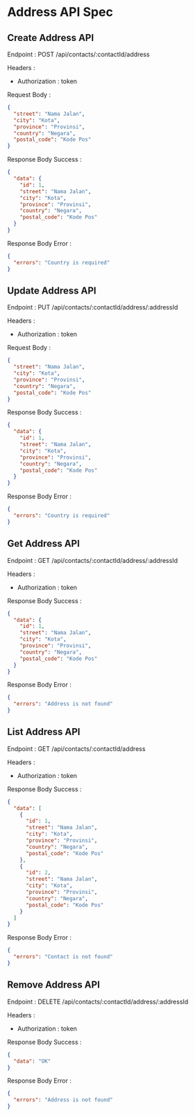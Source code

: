 # Address API Spec

## Create Address API

Endpoint : POST /api/contacts/:contactId/address

Headers :

- Authorization : token

Request Body :

```json
{
  "street": "Nama Jalan",
  "city": "Kota",
  "province": "Provinsi",
  "country": "Negara",
  "postal_code": "Kode Pos"
}
```

Response Body Success :

```json
{
  "data": {
    "id": 1,
    "street": "Nama Jalan",
    "city": "Kota",
    "province": "Provinsi",
    "country": "Negara",
    "postal_code": "Kode Pos"
  }
}
```

Response Body Error :

```json
{
  "errors": "Country is required"
}
```

## Update Address API

Endpoint : PUT /api/contacts/:contactId/address/:addressId

Headers :

- Authorization : token

Request Body :

```json
{
  "street": "Nama Jalan",
  "city": "Kota",
  "province": "Provinsi",
  "country": "Negara",
  "postal_code": "Kode Pos"
}
```

Response Body Success :

```json
{
  "data": {
    "id": 1,
    "street": "Nama Jalan",
    "city": "Kota",
    "province": "Provinsi",
    "country": "Negara",
    "postal_code": "Kode Pos"
  }
}
```

Response Body Error :

```json
{
  "errors": "Country is required"
}
```

## Get Address API

Endpoint : GET /api/contacts/:contactId/address/:addressId

Headers :

- Authorization : token

Response Body Success :

```json
{
  "data": {
    "id": 1,
    "street": "Nama Jalan",
    "city": "Kota",
    "province": "Provinsi",
    "country": "Negara",
    "postal_code": "Kode Pos"
  }
}
```

Response Body Error :

```json
{
  "errors": "Address is not found"
}
```

## List Address API

Endpoint : GET /api/contacts/:contactId/address

Headers :

- Authorization : token

Response Body Success :

```json
{
  "data": [
    {
      "id": 1,
      "street": "Nama Jalan",
      "city": "Kota",
      "province": "Provinsi",
      "country": "Negara",
      "postal_code": "Kode Pos"
    },
    {
      "id": 2,
      "street": "Nama Jalan",
      "city": "Kota",
      "province": "Provinsi",
      "country": "Negara",
      "postal_code": "Kode Pos"
    }
  ]
}
```

Response Body Error :

```json
{
  "errors": "Contact is not found"
}
```

## Remove Address API

Endpoint : DELETE /api/contacts/:contactId/address/:addressId

Headers :

- Authorization : token

Response Body Success :

```json
{
  "data": "OK"
}
```

Response Body Error :

```json
{
  "errors": "Address is not found"
}
```
